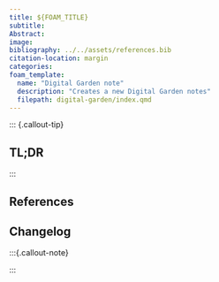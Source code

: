 ```yaml
---
title: ${FOAM_TITLE}
subtitle:
Abstract:
image:
bibliography: ../../assets/references.bib
citation-location: margin
categories:
foam_template:
  name: "Digital Garden note"
  description: "Creates a new Digital Garden notes"
  filepath: digital-garden/index.qmd
---
```


::: {.callout-tip}

## TL;DR

:::

##

## References

## Changelog

:::{.callout-note}

:::
